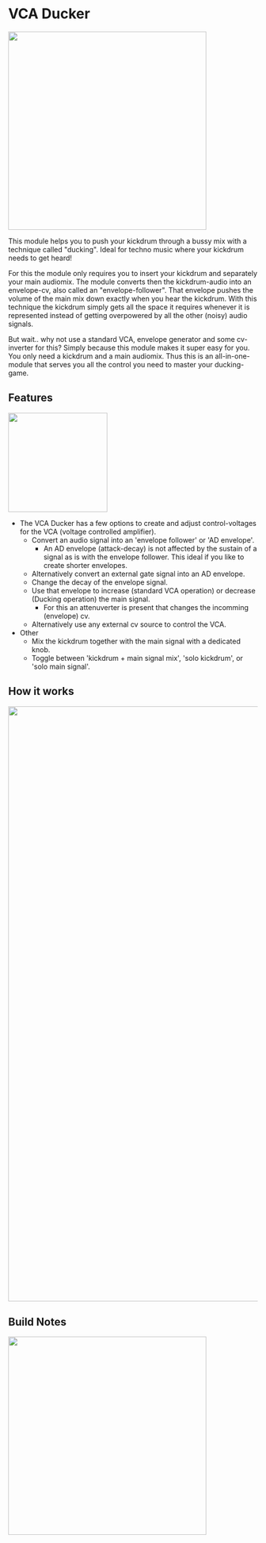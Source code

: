 # VCA Ducker
<img src="https://raw.githubusercontent.com/PierreIsCoding/sdiy/main/VCA_Ducker/images/front_small.jpg" width="400" />

This module helps you to push your kickdrum through a bussy mix with a technique called "ducking". Ideal for techno music where your kickdrum needs to get heard! 

For this the module only requires you to insert your kickdrum and separately your main audiomix. The module converts then the kickdrum-audio into an envelope-cv, also called an "envelope-follower". That envelope pushes the volume of the main mix down exactly when you hear the kickdrum. With this technique the kickdrum simply gets all the space it requires whenever it is represented instead of getting overpowered by all the other (noisy) audio signals.

But wait.. why not use a standard VCA, envelope generator and some cv-inverter for this? Simply because this module makes it super easy for you. You only need a kickdrum and a main audiomix. Thus this is an all-in-one-module that serves you all the control you need to master your ducking-game. 


## Features
<img src="https://raw.githubusercontent.com/PierreIsCoding/sdiy/main/VCA_Ducker/images/labels.png" width="200" />

* The VCA Ducker has a few options to create and adjust control-voltages for the VCA (voltage controlled amplifier).
  * Convert an audio signal into an 'envelope follower' or 'AD envelope'.
    * An AD envelope (attack-decay) is not affected by the sustain of a signal as is with the envelope follower. This ideal if you like to create shorter envelopes.
  * Alternatively convert an external gate signal into an AD envelope.
  * Change the decay of the envelope signal.
  * Use that envelope to increase (standard VCA operation) or decrease (Ducking operation) the main signal.
    * For this an attenuverter is present that changes the incomming (envelope) cv.
  * Alternatively use any external cv source to control the VCA.
* Other 
  * Mix the kickdrum together with the main signal with a dedicated knob.
  * Toggle between 'kickdrum + main signal mix', 'solo kickdrum', or 'solo main signal'.

## How it works
<img src="https://raw.githubusercontent.com/PierreIsCoding/sdiy/main/VCA_Ducker/images/rectifier.png" width="1200" />

## Build Notes
<img src="https://raw.githubusercontent.com/PierreIsCoding/sdiy/main/VCA_Ducker/images/back_small.jpg" width="400" />

